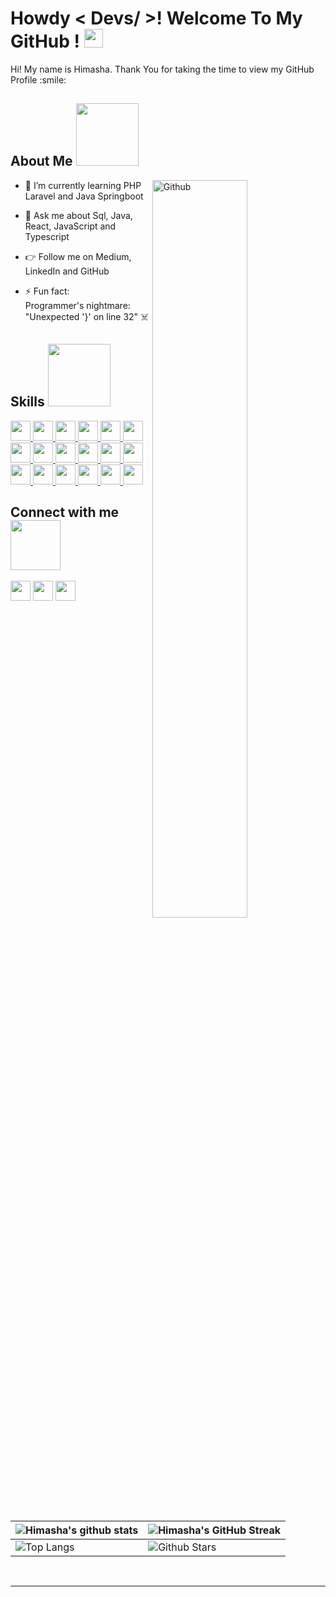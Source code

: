 
<h1> Howdy &lt; Devs/ &gt;! Welcome To My GitHub ! <img src="https://raw.githubusercontent.com/MartinHeinz/MartinHeinz/master/wave.gif" width="30px"> </h1>
<p align="center">
</p>

<div size="20px"> Hi! My name is Himasha. Thank You for taking the time to view my GitHub Profile :smile: 
</div>
<h2> About Me <img src="https://i.giphy.com/media/v1.Y2lkPTc5MGI3NjExM3puZGF4cnh3b2F3amNwZHhnMmU3NjUwemlsNWVpeDh1ZDVqMTVubyZlcD12MV9pbnRlcm5hbF9naWZfYnlfaWQmY3Q9cw/HEPwfdu6T6svpPE1eN/giphy.gif" width="100px"></h2>
<img width="55%" align="right" alt="Github" src="https://raw.githubusercontent.com/onimur/.github/master/.resources/git-header.svg">
<ul>
<li>
<p>🌱 I’m currently learning PHP Laravel and Java Springboot</p>
</li>
<li>
<p>💬 Ask me about Sql, Java, React, JavaScript and Typescript</p>
</li>
<li>
<p>👉 Follow me on Medium, LinkedIn and GitHub</p>
</li>
<li>
<p>⚡ Fun fact: <br/>
  Programmer's nightmare: "Unexpected '}' on line 32" ☠️</p>
</li>
</ul>
<h2> Skills <img src="https://i.giphy.com/media/v1.Y2lkPTc5MGI3NjExeTZiM255Zzhkb2xzaHVobHlteXo3aDkxd2Y0N2sxY21xeWQ2d28xdCZlcD12MV9pbnRlcm5hbF9naWZfYnlfaWQmY3Q9cw/CAIgh8LKFbIciGx5Qe/giphy.gif" width="100px"></h2>
<a href="https://github.com/Aditya664?tab=repositories&amp;q=&amp;type=&amp;language=html&amp;sort="> <img width="32px" src="https://raw.githubusercontent.com/rahulbanerjee26/githubAboutMeGenerator/main/icons/html.svg"> </a>
<a href="https://github.com/Aditya664?tab=repositories&amp;q=&amp;type=&amp;language=reactjs&amp;sort="> <img width="32px" src="https://raw.githubusercontent.com/rahulbanerjee26/githubAboutMeGenerator/main/icons/reactjs.svg"> </a>
<a href="https://github.com/Aditya664?tab=repositories&amp;q=&amp;type=&amp;language=javascript&amp;sort="> <img width="32px" src="https://raw.githubusercontent.com/rahulbanerjee26/githubAboutMeGenerator/main/icons/javascript.svg"> </a>
<a href="https://github.com/Aditya664?tab=repositories&amp;q=&amp;type=&amp;language=java&amp;sort="> <img width="32px" src="https://raw.githubusercontent.com/rahulbanerjee26/githubAboutMeGenerator/main/icons/java.svg"> </a>
<a href="https://github.com/Aditya664?tab=repositories&amp;q=&amp;type=&amp;language=typescript&amp;sort="> <img width="32px" src="https://raw.githubusercontent.com/rahulbanerjee26/githubAboutMeGenerator/main/icons/typescript.svg"> </a>
<a href="https://github.com/Aditya664?tab=repositories&amp;q=&amp;type=&amp;language=css&amp;sort="> <img width="32px" src="https://raw.githubusercontent.com/rahulbanerjee26/githubAboutMeGenerator/main/icons/css.svg"> </a>
<a href="https://github.com/Aditya664?tab=repositories&amp;q=&amp;type=&amp;language=mysql&amp;sort="> <img width="32px" src="https://raw.githubusercontent.com/rahulbanerjee26/githubAboutMeGenerator/main/icons/mysql.svg"> </a>
<a href="https://github.com/Aditya664?tab=repositories&amp;q=&amp;type=&amp;language=mongodb&amp;sort="> <img width="32px" src="https://raw.githubusercontent.com/rahulbanerjee26/githubAboutMeGenerator/main/icons/mongodb.svg"> </a>
<a href="https://github.com/Aditya664?tab=repositories&amp;q=&amp;type=&amp;language=spring&amp;sort="> <img width="32px" src="https://raw.githubusercontent.com/rahulbanerjee26/githubAboutMeGenerator/main/icons/spring.svg"> </a>
<a href="https://github.com/Aditya664?tab=repositories&amp;q=&amp;type=&amp;language=bootstrap&amp;sort="> <img width="32px" src="https://raw.githubusercontent.com/rahulbanerjee26/githubAboutMeGenerator/main/icons/bootstrap.svg"> </a>
<a href="https://github.com/Aditya664?tab=repositories&amp;q=&amp;type=&amp;language=angularjs&amp;sort="> <img width="32px" src="https://raw.githubusercontent.com/rahulbanerjee26/githubAboutMeGenerator/main/icons/angularjs.svg"> </a>
<a href="https://github.com/Aditya664?tab=repositories&amp;q=&amp;type=&amp;language=nodejs&amp;sort="> <img width="32px" src="https://raw.githubusercontent.com/rahulbanerjee26/githubAboutMeGenerator/main/icons/nodejs.svg"> </a>
<a href="https://github.com/Aditya664?tab=repositories&amp;q=&amp;type=&amp;language=redux&amp;sort="> <img width="32px" src="https://raw.githubusercontent.com/rahulbanerjee26/githubAboutMeGenerator/main/icons/redux.svg"> </a>
<a href="https://github.com/Aditya664?tab=repositories&amp;q=&amp;type=&amp;language=git&amp;sort="> <img width="32px" src="https://raw.githubusercontent.com/rahulbanerjee26/githubAboutMeGenerator/main/icons/git.svg"> </a>
<a href="https://github.com/Aditya664?tab=repositories&amp;q=&amp;type=&amp;language=postman&amp;sort="> <img width="32px" src="https://raw.githubusercontent.com/rahulbanerjee26/githubAboutMeGenerator/main/icons/postman.svg"> </a>
<a href="https://github.com/Aditya664?tab=repositories&amp;q=&amp;type=&amp;language=php&amp;sort="> <img width="32px" src="https://raw.githubusercontent.com/rahulbanerjee26/githubAboutMeGenerator/main/icons/php.svg"> </a>
<a href="https://github.com/Aditya664?tab=repositories&amp;q=&amp;type=&amp;language=azure&amp;sort="> <img width="32px" src="https://raw.githubusercontent.com/rahulbanerjee26/githubAboutMeGenerator/main/icons/azure.svg"> </a>
<a href="https://github.com/Aditya664?tab=repositories&amp;q=&amp;type=&amp;language=laravel&amp;sort="> <img width="32px" src="https://raw.githubusercontent.com/rahulbanerjee26/githubAboutMeGenerator/main/icons/laravel.svg"> </a>
<br>
<h2> Connect with me <img src="https://i.giphy.com/media/v1.Y2lkPTc5MGI3NjExZGtiM3Q1em5nZ2N0bjByMnl0YXhwN2p0azdndmNvMjA4eWY0dzExMCZlcD12MV9pbnRlcm5hbF9naWZfYnlfaWQmY3Q9cw/hu9xj9UtxpoY3oytsh/giphy.gif" width="80px"></h2>
<a href="https://www.linkedin.com/in/himashawije"> <img width="32px" align="center" src="https://raw.githubusercontent.com/rahulbanerjee26/githubAboutMeGenerator/main/icons/linked-in-alt.svg"></a> 
<a href="https://medium.com/@himashawije"> <img width="32px" align="center" src="https://www.svgrepo.com/show/394277/medium.svg"></a> 
<a href="https://www.github.com/HimashaWijewickrama"> <img width="32px" align="center" src="https://raw.githubusercontent.com/rahulbanerjee26/githubAboutMeGenerator/main/icons/github.svg"></a>
<br>
<br>














<table><thead><tr><th><img src="https://github-readme-stats.vercel.app/api?username=HimashaWijewickrama&amp;show_icons=true&amp;theme=dark" alt="Himasha's github stats"></th><th><img src="https://github-readme-streak-stats.herokuapp.com/?user=HimashaWijewickrama&amp;theme=dark" alt="Himasha's GitHub Streak"></th></tr></thead><tbody><tr><td><img src="https://github-readme-stats.vercel.app/api/top-langs/?username=HimashaWijewickrama&amp;theme=dark" alt="Top Langs"></td><td><img src="https://github-readme-stats.vercel.app/api?username=HimashaWijewickrama&amp;show_icons=true&amp;locale=en&amp;count_private=true&amp;hide_rank=true&amp;custom_title=My%20GitHub%20Stats&amp;disable_animations=true&amp;theme=dark" alt="Github Stars"></td></tr></tbody></table>

<br>
<hr>
